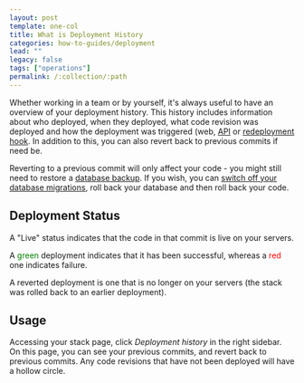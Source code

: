 ```yaml
---
layout: post
template: one-col
title: What is Deployment History
categories: how-to-guides/deployment
lead: ""
legacy: false
tags: ["operations"]
permalink: /:collection/:path
---
```



Whether working in a team or by yourself, it's always useful to have an overview of your deployment history. This history includes
information about who deployed, when they deployed, what code revision was deployed and how the deployment was triggered (web, [API](http://developers.cloud66.com) or [redeployment hook]({/{{page.collection}}/tutorials/redeployment-hook.html). In addition to this, you can also revert
back to previous commits if need be.

Reverting to a previous commit will only affect your code - you might still need to restore a [database backup](/{{page.collection}}/tutorials/database-backup.html). If you wish, you can [switch off your database migrations](/{{page.collection}}/how-to-guides/databases/database-customization.html), roll back your database and then roll back your code.

## Deployment Status
A "Live" status indicates that the code in that commit is live on your servers.

A <font color="green">green</font> deployment indicates that it has been successful, whereas a <font color="red">red</font> one indicates failure.

A reverted deployment is one that is no longer on your servers (the stack was rolled back to an earlier deployment).


## Usage
Accessing your stack page, click _Deployment history_ in the right sidebar. On this page, you can see your previous commits, and revert back to previous commits. Any code revisions that have not been deployed will have a hollow circle.

